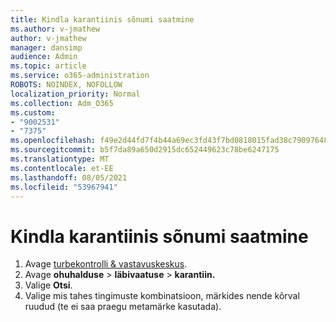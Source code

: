 ```yaml
---
title: Kindla karantiinis sõnumi saatmine
ms.author: v-jmathew
author: v-jmathew
manager: dansimp
audience: Admin
ms.topic: article
ms.service: o365-administration
ROBOTS: NOINDEX, NOFOLLOW
localization_priority: Normal
ms.collection: Adm_O365
ms.custom:
- "9002531"
- "7375"
ms.openlocfilehash: f49e2d44fd7f4b44a69ec3fd43f7bd0818015fad38c79097648456f53ff6870e
ms.sourcegitcommit: b5f7da89a650d2915dc652449623c78be6247175
ms.translationtype: MT
ms.contentlocale: et-EE
ms.lasthandoff: 08/05/2021
ms.locfileid: "53967941"
---
```

# <a name="find-a-specific-quarantined-message"></a>Kindla karantiinis sõnumi saatmine

1. Avage [turbekontrolli & vastavuskeskus](https://go.microsoft.com/fwlink/p/?linkid=2077143).
2. Avage **ohuhalduse**  >  **läbivaatuse**  >  **karantiin.**
3. Valige **Otsi**.
4. Valige mis tahes tingimuste kombinatsioon, märkides nende kõrval ruudud (te ei saa praegu metamärke kasutada).
